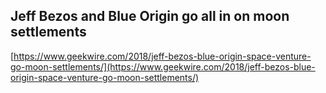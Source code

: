 ## Jeff Bezos and Blue Origin go all in on moon settlements
  
  [https://www.geekwire.com/2018/jeff-bezos-blue-origin-space-venture-go-moon-settlements/](https://www.geekwire.com/2018/jeff-bezos-blue-origin-space-venture-go-moon-settlements/)
